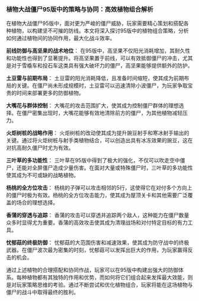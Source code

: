 ### 植物大战僵尸95版中的策略与协同：高效植物组合解析

在植物大战僵尸95版中，面对更为严峻的僵尸威胁，玩家需要精心策划和搭配各种植物，以构建坚不可摧的防线。本文将深入探讨95版中的植物组合策略，分析如何通过植物间的协同作用，最大化战斗效率。

**前线防御与高坚果的战术地位**：
在95版中，高坚果不仅阳光消耗增加，其耐久性和功能性也得到了显著提升。将高坚果置于前线，可以有效抵御僵尸的冲击，尤其是对于雪橇车和投石车这类具有强大破坏力的僵尸，高坚果能够提供额外的防护。

**土豆雷与前期布局**：
土豆雷的阳光消耗降低，且准备时间缩短，使其成为前期布局的关键。在僵尸尚未形成规模时，土豆雷可以迅速清除小波僵尸，为玩家争取宝贵的时间来部署更多的防御植物。

**大嘴花与群体控制**：
大嘴花的攻击范围扩大，使其成为控制僵尸群体的理想选择。在僵尸密集出现时，大嘴花能够有效地清除前方的僵尸，为其他植物减轻压力。

**火炬树桩的战略作用**：
火炬树桩的改动使其成为提升豌豆射手和寒冰射手输出的关键。通过将火炬树桩与射手类植物结合，可以创造出具有冰冻效果的豌豆，这在对抗高耐久僵尸时尤为有效。

**三叶草的多功能性**：
三叶草在95版中得到了极大的强化，不仅可以吹走空中僵尸，还能对全屏僵尸造成少量伤害。在面对大量或特殊僵尸时，三叶草的多功能性使其成为不可或缺的战略植物。

**杨桃的全方位攻击**：
杨桃的子弹可以攻击相邻的5行，这使得它在对付多个方向上的僵尸时极为有效。杨桃的全方位攻击能力，使其成为屋顶关卡和其他需要广泛覆盖的场合的理想选择。

**香蒲的穿透与追踪**：
香蒲的攻击可以穿透并追踪两个敌人，这种能力在僵尸数量众多时显得尤为重要。香蒲的高效攻击使其成为清理战场和对付特定目标的有力工具。

**忧郁菇的终极防御**：
忧郁菇的大范围伤害和减速效果，使其成为防守战中的终极武器。在僵尸波次最为密集的时刻，忧郁菇可以发挥出巨大的作用，为玩家赢得反击的机会。

通过上述植物的合理搭配和协同作战，玩家可以在95版中构建出强大的防御体系。每种植物都有其独特的作用和优势，而如何将它们组合起来发挥最大效能，则是对玩家策略思维的考验。通过不断尝试和优化植物组合，玩家将能在这场植物与僵尸的战斗中取得最终的胜利。